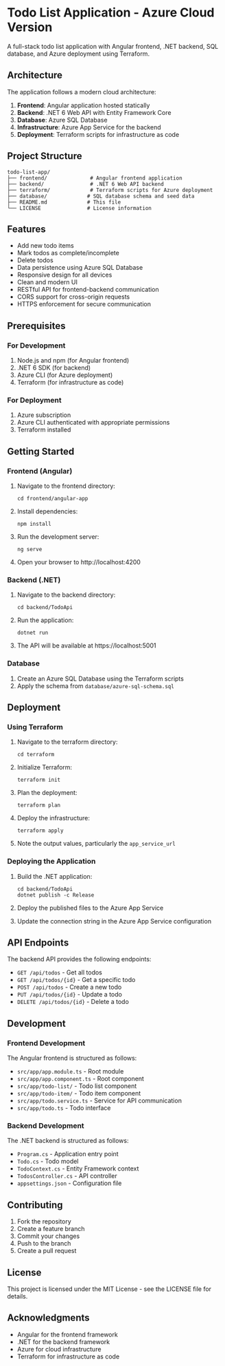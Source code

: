 # Todo List Application - Azure Cloud Version

A full-stack todo list application with Angular frontend, .NET backend, SQL database, and Azure deployment using Terraform.

## Architecture

The application follows a modern cloud architecture:

1. **Frontend**: Angular application hosted statically
2. **Backend**: .NET 6 Web API with Entity Framework Core
3. **Database**: Azure SQL Database
4. **Infrastructure**: Azure App Service for the backend
5. **Deployment**: Terraform scripts for infrastructure as code

## Project Structure

```
todo-list-app/
├── frontend/              # Angular frontend application
├── backend/               # .NET 6 Web API backend
├── terraform/             # Terraform scripts for Azure deployment
├── database/             # SQL database schema and seed data
├── README.md             # This file
└── LICENSE               # License information
```

## Features

- Add new todo items
- Mark todos as complete/incomplete
- Delete todos
- Data persistence using Azure SQL Database
- Responsive design for all devices
- Clean and modern UI
- RESTful API for frontend-backend communication
- CORS support for cross-origin requests
- HTTPS enforcement for secure communication

## Prerequisites

### For Development

1. Node.js and npm (for Angular frontend)
2. .NET 6 SDK (for backend)
3. Azure CLI (for Azure deployment)
4. Terraform (for infrastructure as code)

### For Deployment

1. Azure subscription
2. Azure CLI authenticated with appropriate permissions
3. Terraform installed

## Getting Started

### Frontend (Angular)

1. Navigate to the frontend directory:
   ```
   cd frontend/angular-app
   ```

2. Install dependencies:
   ```
   npm install
   ```

3. Run the development server:
   ```
   ng serve
   ```

4. Open your browser to http://localhost:4200

### Backend (.NET)

1. Navigate to the backend directory:
   ```
   cd backend/TodoApi
   ```

2. Run the application:
   ```
   dotnet run
   ```

3. The API will be available at https://localhost:5001

### Database

1. Create an Azure SQL Database using the Terraform scripts
2. Apply the schema from `database/azure-sql-schema.sql`

## Deployment

### Using Terraform

1. Navigate to the terraform directory:
   ```
   cd terraform
   ```

2. Initialize Terraform:
   ```
   terraform init
   ```

3. Plan the deployment:
   ```
   terraform plan
   ```

4. Deploy the infrastructure:
   ```
   terraform apply
   ```

5. Note the output values, particularly the `app_service_url`

### Deploying the Application

1. Build the .NET application:
   ```
   cd backend/TodoApi
   dotnet publish -c Release
   ```

2. Deploy the published files to the Azure App Service

3. Update the connection string in the Azure App Service configuration

## API Endpoints

The backend API provides the following endpoints:

- `GET /api/todos` - Get all todos
- `GET /api/todos/{id}` - Get a specific todo
- `POST /api/todos` - Create a new todo
- `PUT /api/todos/{id}` - Update a todo
- `DELETE /api/todos/{id}` - Delete a todo

## Development

### Frontend Development

The Angular frontend is structured as follows:

- `src/app/app.module.ts` - Root module
- `src/app/app.component.ts` - Root component
- `src/app/todo-list/` - Todo list component
- `src/app/todo-item/` - Todo item component
- `src/app/todo.service.ts` - Service for API communication
- `src/app/todo.ts` - Todo interface

### Backend Development

The .NET backend is structured as follows:

- `Program.cs` - Application entry point
- `Todo.cs` - Todo model
- `TodoContext.cs` - Entity Framework context
- `TodosController.cs` - API controller
- `appsettings.json` - Configuration file

## Contributing

1. Fork the repository
2. Create a feature branch
3. Commit your changes
4. Push to the branch
5. Create a pull request

## License

This project is licensed under the MIT License - see the LICENSE file for details.

## Acknowledgments

- Angular for the frontend framework
- .NET for the backend framework
- Azure for cloud infrastructure
- Terraform for infrastructure as code